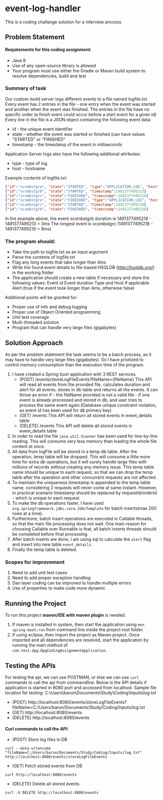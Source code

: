# event-log-handler
This is a coding challange solution for a interview process

## Problem Statement
#### Requirements for this coding assignment:
* Java 8
* Use of any open-source library is allowed
* Your program must use either the Gradle or Maven build system to resolve dependencies, build
and test
### Summary of task
Our custom-build server logs different events to a file named logfile.txt. Every event has 2 entries in the file - one entry when the event was started and another when the event was finished. The entries in the file have no specific order (a finish event could occur before a start event for a given id)
Every line in the file is a JSON object containing the following event data:
* id - the unique event identifier
* state - whether the event was started or finished (can have values "STARTED" or "FINISHED"
* timestamp - the timestamp of the event in milliseconds

Application Server logs also have the following additional attributes:
* type - type of log
* host - hostname

Example contents of logfile.txt:

```json
{"id":"scsmbstgra", "state":"STARTED", "type":"APPLICATION_LOG", "host":"12345", "timestamp":1491377495212}
{"id":"scsmbstgrb", "state":"STARTED", "timestamp":1491377495213}
{"id":"scsmbstgrc", "state":"FINISHED", "timestamp":1491377495218}
{"id":"scsmbstgra", "state":"FINISHED", "type":"APPLICATION_LOG", "host":"12345", "timestamp":1491377495217}
{"id":"scsmbstgrc", "state":"STARTED", "timestamp":1491377495210}
{"id":"scsmbstgrb", "state":"FINISHED", "timestamp":1491377495216}
```
In the example above, the event scsmbstgrb duration is 1491377495216 - 1491377495213 = 3ms
The longest event is scsmbstgrc (1491377495218 - 1491377495210 = 8ms)
### The program should:
* Take the path to logfile.txt as an input argument
* Parse the contents of logfile.txt
* Flag any long events that take longer than 4ms
* Write the found event details to file-based HSQLDB (http://hsqldb.org/) in the working folder
* The application should create a new table if necessary and store the following values:
 Event id
 Event duration
 Type and Host if applicable
 Alert (true if the event took longer than 4ms, otherwise false)

Additional points will be granted for:
* Proper use of info and debug logging
* Proper use of Object Oriented programming
* Unit test coverage
* Multi-threaded solution
* Program that can handle very large files (gigabytes)

## Solution Approach
As per the problem statement the task seems to be a batch process, as it may have to handle very large files (gigabytes). So I have priotized to control memory consumption than the execution time of the program.


1. I have created a Spring boot application with 3 REST services.
    * (POST) /events/storeLogFileEvents?fileName={fileName}
        This API will read all events from the provided file, calculates duration and alert for all events, stores in db table and returns all the events. It can throw an error if 
            - the fileName provided is not a valid file
            - if one event is already processed and stored in db, and user tries to process the same event again.(Database unique constraint violation, as event id has been used for db primary key)
    * (GET) /events
        This API will return all stored events in event_details table
	* (DELETE) /events
		This API will delete all stored events in event_details table
2. In order to read the file `java.util.Scanner` has been used for line-by-line reading. This will consume very less memory than loading the whole file content at once.
2. All data from logFile will be stored in a temp db table. After the operation, temp table will be dropped. This will consume a little more time for extra db operations, but it will surely handle large files with millions of records without creating any memory issue. This temp table name should be unique to each request, so that we can drop the temp table after the operation and other concurrent requests are not affected.
3. To maintain the uniqueness timestamp is appended to the temp table name, considering 2 requests will never come at same instant. However, in practical scenario timestamp should be replaced by requestId/orderId - which is unique to each request.
4. To make the db operations faster, I have used `org.springframework.jdbc.core.JdbcTemplate` for batch inserts(max 200 rows at a time).
5. Furthermore, batch insert operations are executed in Callable threads, so that the main file processing does not wait. One main reason for choosing Callable over Runnable is that, all batch inserts threads should be completed before final processing.
6. After batch inserts are done, I am using sql to calculate the `alert` flag and insert into new table `event_details`.
7. Finally the temp table is deleted.

### Scopes for improvement
1. Need to add unit test cases
2. Need to add proper exception handling
3. Dao layer coding can be improved to handle multiple errors
4. Use of properties to make code more dynamic

## Running the Project
To run this project **maven/IDE with maven plugin** is needed.
1. If maven is installed in system, then start the application using `mvn spring-boot:run` from command line inside the project root folder.
2. If using eclipse, then import the project as Maven project. Once imported and all dependencies are resolved, start the application by running the main method of  `com.test.dpg.DpgCodingAssignmentApplication`.
## Testing the APIs
For testing the api, we can use POSTMAN, or else we can use `curl` commands to call the api from commandline. Below is the API details if application is started in 8080 port and accessed from localhost.
Sample file location for testing: C:\Users\barun\Documents\Study\Coding\Inputs\log.txt
* (POST) http://localhost:8080/events/storeLogFileEvents?fileName=C:/Users/barun/Documents/Study/Coding/Inputs/log.txt
* (GET) http://localhost:8080/events
* (DELETE) http://localhost:8080/events
#### Curl commands to call the API:
* (POST) Store log files in DB
```
curl --data-urlencode "fileName=C:/Users/barun/Documents/Study/Coding/Inputs/log.txt" http://localhost:8080/events/storeLogFileEvents
```
* (GET) Fetch stored events from DB
```
curl http://localhost:8080/events
```
* (DELETE) Delete all stored events
```
curl -X DELETE http://localhost:8080/events
```
